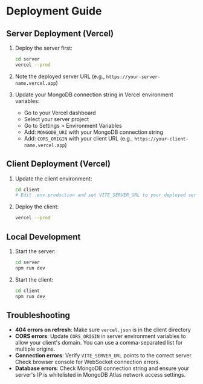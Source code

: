 # Deployment Guide

## Server Deployment (Vercel)

1.  Deploy the server first:
    ```bash
    cd server
    vercel --prod
    ```

2.  Note the deployed server URL (e.g., `https://your-server-name.vercel.app`)

3.  Update your MongoDB connection string in Vercel environment variables:
    * Go to your Vercel dashboard
    * Select your server project
    * Go to Settings > Environment Variables
    * Add: `MONGODB_URI` with your MongoDB connection string
    * Add: `CORS_ORIGIN` with your client URL (e.g., `https://your-client-name.vercel.app`)

## Client Deployment (Vercel)

1.  Update the client environment:
    ```bash
    cd client
    # Edit .env.production and set VITE_SERVER_URL to your deployed server URL
    ```

2.  Deploy the client:
    ```bash
    vercel --prod
    ```

## Local Development

1.  Start the server:
    ```bash
    cd server
    npm run dev
    ```

2.  Start the client:
    ```bash
    cd client
    npm run dev
    ```

## Troubleshooting

-   **404 errors on refresh**: Make sure `vercel.json` is in the client directory
-   **CORS errors**: Update `CORS_ORIGIN` in server environment variables to allow your client's domain. You can use a comma-separated list for multiple origins.
-   **Connection errors**: Verify `VITE_SERVER_URL` points to the correct server. Check browser console for WebSocket connection errors.
-   **Database errors**: Check MongoDB connection string and ensure your server's IP is whitelisted in MongoDB Atlas network access settings.
